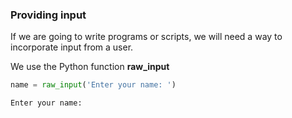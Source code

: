 ### Providing input

If we are going to write programs or scripts, we will need a way to incorporate input from a user.

We use the Python function **raw_input**

```python
name = raw_input('Enter your name: ')

Enter your name:

```